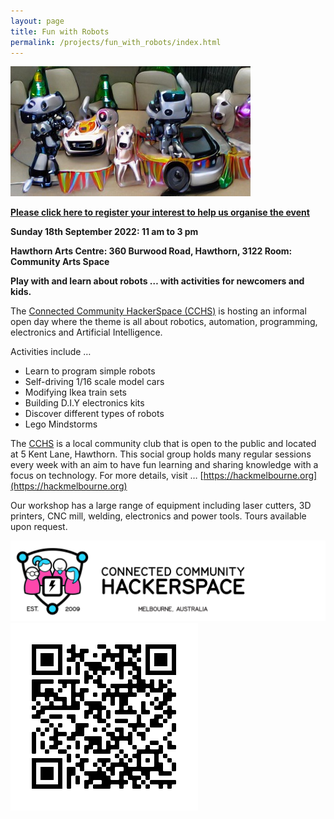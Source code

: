 ```yaml
---
layout: page
title: Fun with Robots
permalink: /projects/fun_with_robots/index.html
---
```


![](/projects/fun_with_robots/images/replicate_robot_car_dog_cyborg_party.jpg)

**[Please click here to register your interest to help us organise the event](https://forms.gle/54xmY2BdUzKEKdob9)**

**Sunday 18th September 2022: 11 am to 3 pm**

**Hawthorn Arts Centre: 360 Burwood Road, Hawthorn, 3122
Room: Community Arts Space**

**Play with and learn about robots … with activities for newcomers and kids.**

The [Connected Community HackerSpace (CCHS)](https://hackmelbourne.org) is hosting an informal open day where the theme is all about robotics, automation, programming, electronics and Artificial Intelligence.

Activities include …

- Learn to program simple robots
- Self-driving 1/16 scale model cars
- Modifying Ikea train sets
- Building D.I.Y electronics kits
- Discover different types of robots
- Lego Mindstorms

The [CCHS](https://hackmelbourne.org) is a local community club that is open to the public and located at  5 Kent Lane, Hawthorn.  This social group holds many regular sessions every week with an aim to have fun learning and sharing knowledge with a focus on technology.
For more details, visit … [https://hackmelbourne.org](https://hackmelbourne.org)

Our workshop has a large range of equipment including laser cutters, 3D printers, CNC mill, welding, electronics and power tools.
Tours available upon request.

![](/projects/fun_with_robots/images/cchs_logo.png)
![](/projects/fun_with_robots/images/qr_code.png)
